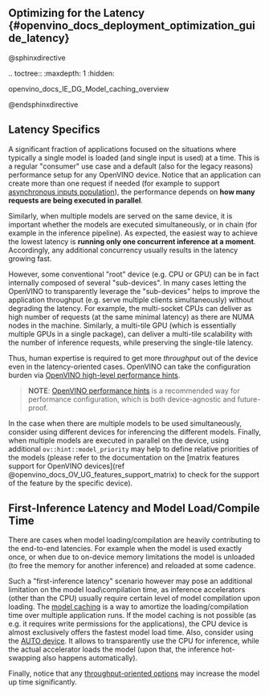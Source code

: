 ## Optimizing for the Latency {#openvino_docs_deployment_optimization_guide_latency}

@sphinxdirective

.. toctree::
   :maxdepth: 1
   :hidden:
    
   openvino_docs_IE_DG_Model_caching_overview

@endsphinxdirective

## Latency Specifics
A significant fraction of applications focused on the situations where typically a single model is loaded (and single input is used) at a time.
This is a regular "consumer" use case and a default (also for the legacy reasons) performance setup for any OpenVINO device.
Notice that an application can  create more than one request if needed (for example to support [asynchronous inputs population](./dldt_deployment_optimization_common.md)), the performance depends on **how many requests are being executed in parallel**.

Similarly, when multiple models are served on the same device, it is important whether the models are executed simultaneously, or in chain (for example in the inference pipeline).
As expected, the easiest way to achieve the lowest latency is **running only one concurrent inference at a moment**. Accordingly, any additional concurrency usually results in the latency growing fast.

However, some conventional "root" device (e.g. CPU or GPU) can be in fact internally composed of several "sub-devices".  In many cases letting the OpenVINO to transparently leverage the "sub-devices" helps to improve the application throughput (e.g. serve multiple clients simultaneously) without degrading the latency.  For example, the multi-socket CPUs can deliver as high number of requests (at the same minimal latency) as there are NUMA nodes in the machine. Similarly, a multi-tile GPU (which is essentially multiple GPUs in a single package), can deliver a multi-tile scalability with the number of inference requests, while preserving the single-tile latency.

Thus, human expertise is required to get more _throughput_ out of the device even in the latency-oriented cases. OpenVINO can take the configuration burden via [OpenVINO high-level performance hints](../OV_Runtime_UG/performance_hints.md).

> **NOTE**: [OpenVINO performance hints](./dldt_deployment_optimization_hints.md) is a recommended way for performance configuration, which is both device-agnostic and future-proof. 

In the case when there are multiple models to be used simultaneously, consider using different devices for inferencing the different models. Finally, when multiple models are executed in parallel on the device, using additional `ov::hint::model_priority` may help to define relative priorities of the models (please refer to the documentation on the [matrix features support for OpenVINO devices](ref @openvino_docs_OV_UG_features_support_matrix) to check for the support of the feature by the specific device).

## First-Inference Latency and Model Load/Compile Time
There are cases when model loading/compilation are heavily contributing to the end-to-end latencies.
For example when the model is used exactly once, or when due to on-device memory limitations the model is unloaded (to free the memory for another inference) and reloaded at some cadence.

Such a "first-inference latency" scenario however may pose an additional limitation on the model load\compilation time, as inference accelerators (other than the CPU) usually require certain level of model compilation upon loading.
The [model caching](../OV_Runtime_UG/Model_caching_overview.md) is a way to amortize the loading/compilation time over multiple application runs. If the model caching is not possible (as e.g. it requires write permissions for the applications), the CPU device is almost exclusively offers the fastest model load time. Also, consider using the [AUTO device](../OV_Runtime_UG/auto_device_selection.md). It allows to transparently use the CPU for inference, while the actual accelerator loads the model (upon that, the inference hot-swapping also happens automatically).

Finally, notice that any [throughput-oriented options](./dldt_deployment_optimization_tput.md) may increase the model up time significantly.
